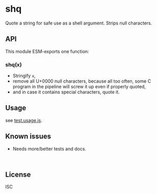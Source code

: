 ﻿
<!--#echo json="package.json" key="name" underline="=" -->
shq
===
<!--/#echo -->

<!--#echo json="package.json" key="description" -->
Quote a string for safe use as a shell argument. Strips null characters.
<!--/#echo -->


API
---

This module ESM-exports one function:

### shq(x)

* Stringify `x`,
* remove all U+0000 null characters, because all too often, some C program
  in the pipeline will screw it up even if properly quoted,
* and in case it contains special characters, quote it.



Usage
-----

see [test.usage.js](test.usage.js).


<!--#toc stop="scan" -->



Known issues
------------

* Needs more/better tests and docs.




&nbsp;


License
-------
<!--#echo json="package.json" key=".license" -->
ISC
<!--/#echo -->

